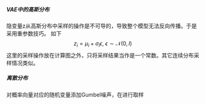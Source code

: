 ##### VAE中的高斯分布
隐变量z从高斯分布中采样的操作是不可导的，导致整个模型无法反向传播。于是采用重参数技巧。
如下
$$
z_i = \mu_i + \sigma_i \epsilon, \ \epsilon \sim \mathcal{N}(0, I)
$$
这里的采样操作放在计算图之外，只将采样结果当作是一个常数。其它连续分布采样情况类似。

##### 离散分布

对概率向量对应的随机变量添加Gumbel噪声，在进行取样